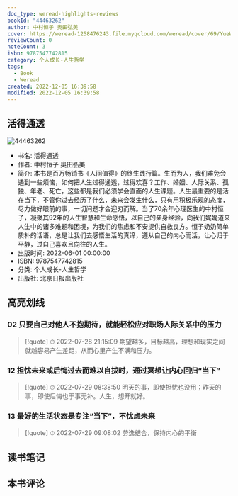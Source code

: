 ```yaml
---
doc_type: weread-highlights-reviews
bookId: "44463262"
author: 中村恒子 奥田弘美
cover: https://weread-1258476243.file.myqcloud.com/weread/cover/69/YueWen_44463262/t7_YueWen_44463262.jpg
reviewCount: 0
noteCount: 3
isbn: 9787547742815
category: 个人成长-人生哲学
tags:
  - Book
  - Weread
created: 2022-12-05 16:39:58
modified: 2022-12-05 16:39:58
---
```


## 活得通透

![44463262](https://weread-1258476243.file.myqcloud.com/weread/cover/69/YueWen_44463262/t7_YueWen_44463262.jpg)
- 书名: 活得通透
- 作者: 中村恒子 奥田弘美
- 简介: 本书是百万畅销书《人间值得》的终生践行篇。生而为人，我们难免会遇到一些烦恼，如何把人生过得通透，过得欢喜？工作、婚姻、人际关系、孤独、年老、死亡，这些都是我们必须学会直面的人生课题。人生最重要的是活在当下，不管你过去经历了什么，未来会发生什么，只有用积极乐观的态度，尽力做好眼前的事，一切问题才会迎刃而解。当了70余年心理医生的中村恒子，凝聚其92年的人生智慧和生命感悟，以自己的亲身经验，向我们娓娓道来人生中的诸多难题和困境，为我们的焦虑和不安提供自救良方。恒子奶奶简单质朴的话语，总是让我们去感悟生活的真谛，遵从自己的内心而活，让心归于平静，过自己喜欢且向往的人生。
- 出版时间: 2022-06-01 00:00:00
- ISBN: 9787547742815
- 分类: 个人成长-人生哲学
- 出版社: 北京日报出版社

## 高亮划线

### 02 只要自己对他人不抱期待，就能轻松应对职场人际关系中的压力


> [!quote] ⏱ 2022-07-28 21:15:09
> 期望越多，目标越高，理想和现实之间就越容易产生差距，从而心里产生不满和压力。
 


### 12 担忧未来或后悔过去而难以自拔时，通过冥想让内心回归“当下”


> [!quote] ⏱ 2022-07-29 08:38:50
> 明天的事，即使担忧也没用；昨天的事，即使后悔也于事无补。人生，想开就好。
 


### 13 最好的生活状态是专注“当下”，不忧虑未来


> [!quote] ⏱ 2022-07-29 09:08:02
> 劳逸结合，保持内心的平衡
 



## 读书笔记


## 本书评论

